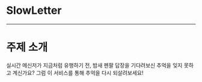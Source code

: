 # SlowLetter
<hr/>
<h1>주제 소개</h1>
<p>실시간 메신저가 지금처럼 유행하기 전, 밤새 펜팔 답장을 기다려보신 추억을 잊지 못하고 계신가요?
그럼 이 서비스를 통해 추억을 다시 되살려보세요!
</p>
